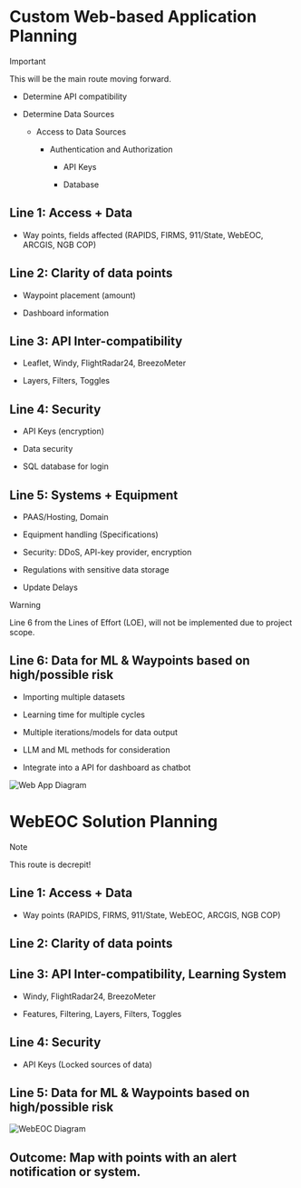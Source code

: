 # **Custom Web-based Application Planning**

> [!IMPORTANT]
> This will be the main route moving forward.

* Determine API compatibility

* Determine Data Sources

   * Access to Data Sources

      * Authentication and Authorization

         * API Keys

         * Database

## **Line 1**: Access + Data

* Way points, fields affected (RAPIDS, FIRMS, 911/State, WebEOC, ARCGIS, NGB COP)

## **Line 2**: Clarity of data points

* Waypoint placement (amount)

* Dashboard information

## **Line 3**: API Inter-compatibility

* Leaflet, Windy, FlightRadar24, BreezoMeter

* Layers, Filters, Toggles

## **Line 4**:  Security

*	API Keys (encryption)

*	Data security
  
*	SQL database for login

## **Line 5**: Systems + Equipment

* PAAS/Hosting, Domain

* Equipment handling (Specifications)

* Security: DDoS, API-key provider, encryption
  
* Regulations with sensitive data storage

*	Update Delays

> [!WARNING]
> Line 6 from the Lines of Effort (LOE), will not be implemented due to project scope.

## **Line 6**: Data for ML & Waypoints based on high/possible risk

*	Importing multiple datasets

*	Learning time for multiple cycles

*	Multiple iterations/models for data output

*	LLM and ML methods for consideration

*	Integrate into a API for dashboard as chatbot


![Web App Diagram](https://github.com/hingfirewatch/P3I-HING/blob/main/docs/pictures/Lines%20of%20Effort.png)




# **WebEOC Solution Planning**
> [!NOTE]
> This route is decrepit!

## **Line 1**: Access + Data

* Way points (RAPIDS, FIRMS, 911/State, WebEOC, ARCGIS, NGB COP)

## **Line 2**: Clarity of data points

## **Line 3**: API Inter-compatibility, Learning System

* Windy, FlightRadar24, BreezoMeter

* Features, Filtering, Layers, Filters, Toggles

## **Line 4**:  Security

* API Keys (Locked sources of data)

## **Line 5**: Data for ML & Waypoints based on high/possible risk
![WebEOC Diagram](https://github.com/hingfirewatch/P3I-HING/blob/main/docs/pictures/Lines%20of%20Effort%20(WebEOC).png)

## Outcome: Map with points with an alert notification or system.

